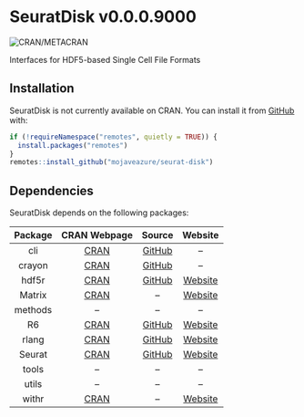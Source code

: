 
<!-- README.md is generated from README.Rmd. Please edit that file -->

# SeuratDisk v0.0.0.9000

<!-- badges: start -->

![CRAN/METACRAN](https://img.shields.io/cran/v/SeuratDisk)
<!-- badges: end -->

Interfaces for HDF5-based Single Cell File Formats

## Installation

SeuratDisk is not currently available on CRAN. You can install it from
[GitHub](https://github.com/mojaveazure/seurat-disk) with:

``` r
if (!requireNamespace("remotes", quietly = TRUE)) {
  install.packages("remotes")
}
remotes::install_github("mojaveazure/seurat-disk")
```

## Dependencies

SeuratDisk depends on the following
packages:

| Package |                   CRAN Webpage                    |                      Source                      |                     Website                     |
| :-----: | :-----------------------------------------------: | :----------------------------------------------: | :---------------------------------------------: |
|   cli   |  [CRAN](https://cran.r-project.org/package=cli)   |  [GitHub](https://github.com/r-lib/cli#readme)   |                        –                        |
| crayon  | [CRAN](https://cran.r-project.org/package=crayon) | [GitHub](https://github.com/r-lib/crayon#readme) |                        –                        |
|  hdf5r  | [CRAN](https://cran.r-project.org/package=hdf5r)  |   [GitHub](https://github.com/hhoeflin/hdf5r)    |   [Website](https://hhoeflin.github.io/hdf5r)   |
| Matrix  | [CRAN](https://cran.r-project.org/package=Matrix) |                        –                         | [Website](http://Matrix.R-forge.R-project.org/) |
| methods |                         –                         |                        –                         |                        –                        |
|   R6    |   [CRAN](https://cran.r-project.org/package=R6)   |      [GitHub](https://github.com/r-lib/R6/)      |         [Website](https://r6.r-lib.org)         |
|  rlang  | [CRAN](https://cran.r-project.org/package=rlang)  |     [GitHub](https://github.com/r-lib/rlang)     |        [Website](http://rlang.r-lib.org)        |
| Seurat  | [CRAN](https://cran.r-project.org/package=Seurat) |  [GitHub](https://github.com/satijalab/seurat)   |   [Website](http://www.satijalab.org/seurat)    |
|  tools  |                         –                         |                        –                         |                        –                        |
|  utils  |                         –                         |                        –                         |                        –                        |
|  withr  | [CRAN](https://cran.r-project.org/package=withr)  |                        –                         |        [Website](http://withr.r-lib.org)        |
